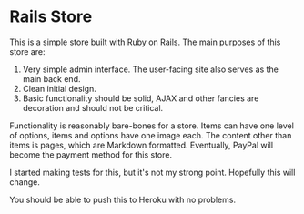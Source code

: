 Rails Store
===========

This is a simple store built with Ruby on Rails. The main purposes of this store are:

1. Very simple admin interface. The user-facing site also serves as the main back end.
2. Clean initial design.
3. Basic functionality should be solid, AJAX and other fancies are decoration and should not be critical.

Functionality is reasonably bare-bones for a store. Items can have one level of options, items and options have one image each.
The content other than items is pages, which are Markdown formatted. Eventually, PayPal will become the payment method for this
store.

I started making tests for this, but it's not my strong point. Hopefully this will change.

You should be able to push this to Heroku with no problems.